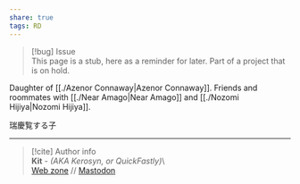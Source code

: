 ```yaml
---  
share: true  
tags: RD  
---  
```

> [!bug] Issue  
> This page is a stub, here as a reminder for later. Part of a project that is on hold.  
  
Daughter of [[./Azenor Connaway|Azenor Connaway]]. Friends and roommates with [[./Near Amago|Near Amago]] and [[./Nozomi Hijiya|Nozomi Hijiya]].  
  
瑞慶覧する子  
  
-----  
> [!cite] Author info  
> **Kit** - *(AKA Kerosyn, or QuickFastly)*\  
> [Web zone](https://kitabe.link) // [Mastodon](https://social.tripulse.net/@kit)